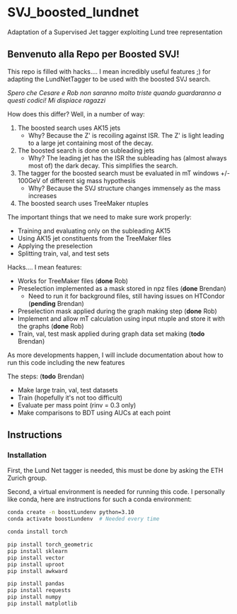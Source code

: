 # SVJ_boosted_lundnet
Adaptation of a Supervised Jet tagger exploiting Lund tree representation

## Benvenuto alla Repo per Boosted SVJ!

This repo is filled with hacks.... I mean incredibly useful features ;) for adapting the LundNetTagger to be used with the boosted SVJ search. 

*Spero che Cesare e Rob non saranno molto triste quando guardaranno a questi codici! Mi dispiace ragazzi*

How does this differ? Well, in a number of way:
1. The boosted search uses AK15 jets
    - Why? Because the Z' is recoiling against ISR. The Z' is light leading to a large jet containing most of the decay.
2. The boosted search is done on subleading jets
    - Why? The leading jet has the ISR the subleading has (almost always most of) the dark decay. This simplifies the search.
3. The tagger for the boosted search must be evaluated in mT windows +/- 100GeV of different sig mass hypothesis
    - Why? Because the SVJ structure changes immensely as the mass increases
4. The boosted search uses TreeMaker ntuples

The important things that we need to make sure work properly:
- Training and evaluating only on the subleading AK15
- Using AK15 jet constituents from the TreeMaker files
- Applying the preselection
- Splitting train, val, and test sets

Hacks.... I mean features:
- Works for TreeMaker files (**done** Rob)
- Preselection implemented as a mask stored in npz files (**done** Brendan)
    - Need to run it for background files, still having issues on HTCondor (**pending** Brendan)
- Preselection mask applied during the graph making step (**done** Rob)
- Implement and allow mT calculation using input ntuple and store it with the graphs (**done** Rob)
- Train, val, test mask applied during graph data set making (**todo** Brendan)

As more developments happen, I will include documentation about how to run this code including the new features

The steps: (**todo** Brendan)
- Make large train, val, test datasets 
- Train (hopefully it's not too difficult)
- Evaluate per mass point (rinv = 0.3 only)
- Make comparisons to BDT using AUCs at each point 

## Instructions

### Installation

First, the Lund Net tagger is needed, this must be done by asking the ETH Zurich group.

Second, a virtual environment is needed for running this code. I personally like conda, here are instructions for such a conda environment:
```bash
conda create -n boostLundenv python=3.10
conda activate boostLundenv  # Needed every time

conda install torch

pip install torch_geometric
pip install sklearn
pip install vector
pip install uproot
pip install awkward

pip install pandas
pip install requests
pip install numpy
pip install matplotlib
```

